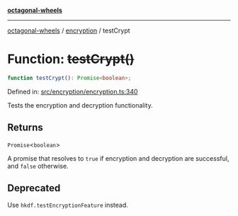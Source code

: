 [**octagonal-wheels**](../../README.md)

***

[octagonal-wheels](../../modules.md) / [encryption](../README.md) / testCrypt

# Function: ~~testCrypt()~~

```ts
function testCrypt(): Promise<boolean>;
```

Defined in: [src/encryption/encryption.ts:340](https://github.com/vrtmrz/octagonal-wheels/blob/main/src/encryption/encryption.ts#L340)

Tests the encryption and decryption functionality.

## Returns

`Promise`\<`boolean`\>

A promise that resolves to `true` if encryption and decryption are successful, and `false` otherwise.

## Deprecated

Use `hkdf.testEncryptionFeature` instead.
